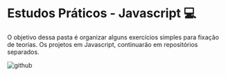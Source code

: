 # Estudos Práticos - Javascript :computer:
O objetivo dessa pasta é organizar alguns exercícios simples para fixação de teorias. Os projetos em Javascript, continuarão em repositórios separados.

![github](https://user-images.githubusercontent.com/64161478/125210340-9abc1300-e275-11eb-971e-880939e75696.gif)
